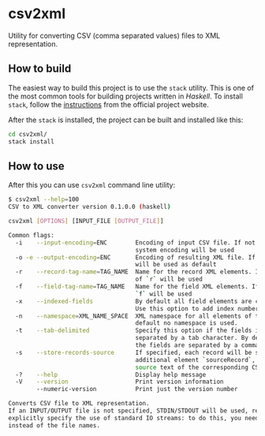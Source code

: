 
# csv2xml

Utility for converting CSV (comma separated values) files to XML representation.

## How to build

The easiest way to build this project is to use the `stack` utility.
This is one of the most common tools for building projects written in *Haskell*.
To install `stack`, follow the [instructions](https://docs.haskellstack.org/en/stable/README/) from the official project website.

After the `stack` is installed, the project can be built and installed like this:

```sh
cd csv2xml/
stack install
```

## How to use

After this you can use `csv2xml` command line utility:

```sh
$ csv2xml --help=100
CSV to XML converter version 0.1.0.0 (haskell)

csv2xml [OPTIONS] [INPUT_FILE [OUTPUT_FILE]]

Common flags:
  -i    --input-encoding=ENC        Encoding of input CSV file. If not specified then default
                                    system encoding will be used
  -o -e --output-encoding=ENC       Encoding of resulting XML file. If not specified then UTF-8
                                    will be used as default
  -r    --record-tag-name=TAG_NAME  Name for the record XML elements. If not specified the name
                                    of `r` will be used
  -f    --field-tag-name=TAG_NAME   Name for the field XML elements. If not specified the name of
                                    `f` will be used
  -x    --indexed-fields            By default all field elements are created with the same name.
                                    Use this option to add index number suffix to the field names
  -n    --namespace=XML_NAME_SPACE  XML namespace for all elements of the output XML document. By
                                    default no namespace is used.
  -t    --tab-delimited             Specify this option if the fields in the input CSV file are
                                    separated by a tab character. By default, it is assumed that
                                    the fields are separated by a comma
  -s    --store-records-source      If specified, each record will be supplemented with an
                                    additional element `sourceRecord`, which will contain the
                                    source text of the corresponding CSV record
  -?    --help                      Display help message
  -V    --version                   Print version information
        --numeric-version           Print just the version number

Converts CSV file to XML representation.
If an INPUT/OUTPUT file is not specified, STDIN/STDOUT will be used, respectively. You can also
explicitly specify the use of standard IO streams: to do this, you need to specify a hyphen ("-")
instead of the file names.
```
